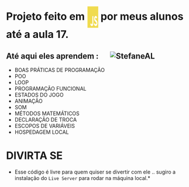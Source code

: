 # Projeto feito em  <img align="center" alt="STL-Js" height="60" width="30" src="https://raw.githubusercontent.com/devicons/devicon/master/icons/javascript/javascript-plain.svg"> por meus alunos até a aula 17.


## Até aqui eles aprendem : <img align="right" alt="StefaneAL" height="230" width="220"  src="https://media.giphy.com/media/dxODB9UE879RDqAh3o/giphy.gif">
</div>

* BOAS PRÁTICAS DE PROGRAMAÇÃO 
* POO
* LOOP
* PROGRAMAÇÃO FUNCIONAL 
* ESTADOS DO JOGO 
* ANIMAÇÃO 
* SOM
* MÉTODOS MATEMÁTICOS
* DECLARAÇÃO DE TROCA
* ESCOPOS DE VARIÁVEIS
* HOSPEDAGEM LOCAL 

# DIVIRTA SE 
 

* Esse código é livre para quem quiser se divertir com ele .. sugiro a instalação do `Live Server` para rodar na máquina local.* 
